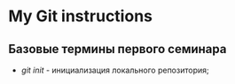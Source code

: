 # My Git instructions

## Базовые термины первого семинара

* *git init* - инициализация локального репозитория; 